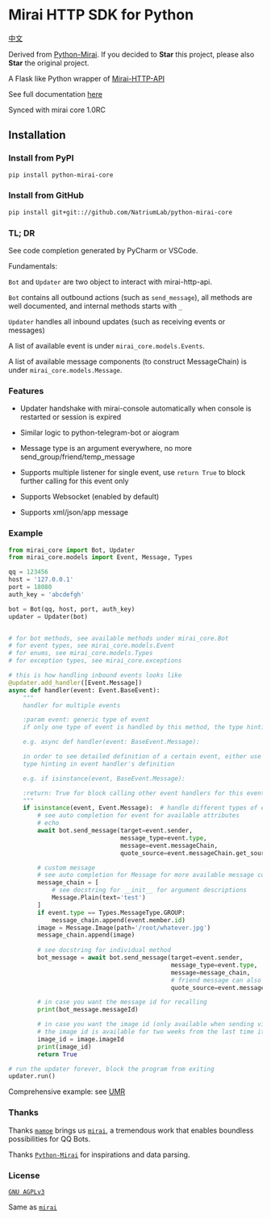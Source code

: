 # Mirai HTTP SDK for Python

[中文](中文README.MD)

Derived from [Python-Mirai](https://github.com/Chenwe-i-lin/python-mirai). If you decided to **Star** this project, please
 also **Star** the original project.

A Flask like Python wrapper of [Mirai-HTTP-API](https://github.com/mamoe/mirai-api-http)

See full documentation [here](https://mirai-py.originpages.com/python-mirai-core/docs/mirai_core/index.html)

Synced with mirai core 1.0RC

## Installation

### Install from PyPI

``` bash
pip install python-mirai-core
```

### Install from GitHub

``` bash
pip install git+git:://github.com/NatriumLab/python-mirai-core
```

### TL; DR

See code completion generated by PyCharm or VSCode.

Fundamentals:

`Bot` and `Updater` are two object to interact with mirai-http-api.

`Bot` contains all outbound actions (such as `send_message`),
 all methods are well documented, and internal methods starts with `_`

`Updater` handles all inbound updates (such as receiving events or messages)

A list of available event is under `mirai_core.models.Events`.
 
A list of available message components (to construct MessageChain) is under `mirai_core.models.Message`.

### Features

- Updater handshake with mirai-console automatically when console is restarted or session is expired

- Similar logic to python-telegram-bot or aiogram

- Message type is an argument everywhere, no more send_group/friend/temp_message

- Supports multiple listener for single event, use `return True` to block further calling for this event only

- Supports Websocket (enabled by default)

- Supports xml/json/app message

### Example

```python
from mirai_core import Bot, Updater
from mirai_core.models import Event, Message, Types

qq = 123456
host = '127.0.0.1'
port = 18080
auth_key = 'abcdefgh'

bot = Bot(qq, host, port, auth_key)
updater = Updater(bot)


# for bot methods, see available methods under mirai_core.Bot
# for event types, see mirai_core.models.Event
# for enums, see mirai_core.models.Types
# for exception types, see mirai_core.exceptions

# this is how handling inbound events looks like
@updater.add_handler([Event.Message])
async def handler(event: Event.BaseEvent):
    """
    handler for multiple events

    :param event: generic type of event
    if only one type of event is handled by this method, the type hinting should be changed accordingly

    e.g. async def handler(event: BaseEvent.Message):

    in order to see detailed definition of a certain event, either use isinstance to restrict the type, or change the
    type hinting in event handler's definition

    e.g. if isinstance(event, BaseEvent.Message):

    :return: True for block calling other event handlers for this event, None or False for keep calling the rest
    """
    if isinstance(event, Event.Message):  # handle different types of events
        # see auto completion for event for available attributes
        # echo
        await bot.send_message(target=event.sender,
                               message_type=event.type,
                               message=event.messageChain,
                               quote_source=event.messageChain.get_source())

        # custom message
        # see auto completion for Message for more available message components
        message_chain = [
            # see docstring for __init__ for argument descriptions
            Message.Plain(text='test')
        ]
        if event.type == Types.MessageType.GROUP:
            message_chain.append(event.member.id)
        image = Message.Image(path='/root/whatever.jpg')
        message_chain.append(image)
        
        # see docstring for individual method
        bot_message = await bot.send_message(target=event.sender,
                                             message_type=event.type,
                                             message=message_chain,
                                             # friend message can also quoted, but only viewable by QQ, not TIM
                                             quote_source=event.messageChain.get_source())

        # in case you want the message id for recalling
        print(bot_message.messageId)

        # in case you want the image id (only available when sending via local path instead of url)
        # the image id is available for two weeks from the last time it is used
        image_id = image.imageId
        print(image_id)
        return True

# run the updater forever, block the program from exiting
updater.run()

```

Comprehensive example: see [UMR](https://github.com/JQ-Networks/UMRMiraiDriver/blob/master/umr_mirai_driver/driver.py)

### Thanks 

Thanks [`mamoe`](https://github.com/mamoe) brings us [`mirai`](https://github.com/mamoe/mirai), a tremendous work that 
enables boundless possibilities for QQ Bots. 

Thanks [`Python-Mirai`](https://github.com/NatriumLab/python-mirai/) for inspirations and data parsing.

### License

[`GNU AGPLv3`](https://choosealicense.com/licenses/agpl-3.0/) 
 
Same as [`mirai`](https://github.com/mamoe/mirai) 
